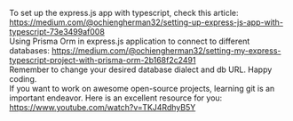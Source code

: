 To set up the express.js app with typescript, check this article: https://medium.com/@ochiengherman32/setting-up-express-js-app-with-typescript-73e3499af008<br>
Using Prisma Orm in express.js application to connect to different databases: https://medium.com/@ochiengherman32/setting-my-express-typescript-project-with-prisma-orm-2b168f2c2491<br>
Remember to change your desired database dialect and db URL. Happy coding.<br>
If you want to work on awesome open-source projects, learning git is an important endeavor. Here is an excellent resource for you: https://www.youtube.com/watch?v=TKJ4RdhyB5Y<br>
